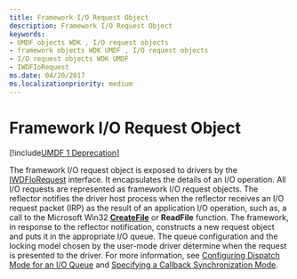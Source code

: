 ```yaml
---
title: Framework I/O Request Object
description: Framework I/O Request Object
keywords:
- UMDF objects WDK , I/O request objects
- framework objects WDK UMDF , I/O request objects
- I/O request objects WDK UMDF
- IWDFIoRequest
ms.date: 04/20/2017
ms.localizationpriority: medium
---
```


# Framework I/O Request Object


[!include[UMDF 1 Deprecation](../includes/umdf-1-deprecation.md)]

The framework I/O request object is exposed to drivers by the [IWDFIoRequest](/windows-hardware/drivers/ddi/wudfddi/nn-wudfddi-iwdfiorequest) interface. It encapsulates the details of an I/O operation. All I/O requests are represented as framework I/O request objects. The reflector notifies the driver host process when the reflector receives an I/O request packet (IRP) as the result of an application I/O operation, such as, a call to the Microsoft Win32 [**CreateFile**](/windows/win32/api/fileapi/nf-fileapi-createfilea) or **ReadFile** function. The framework, in response to the reflector notification, constructs a new request object and puts it in the appropriate I/O queue. The queue configuration and the locking model chosen by the user-mode driver determine when the request is presented to the driver. For more information, see [Configuring Dispatch Mode for an I/O Queue](configuring-dispatch-mode-for-an-i-o-queue.md) and [Specifying a Callback Synchronization Mode](specifying-a-callback-synchronization-mode.md).

 

